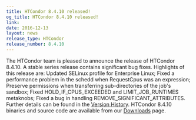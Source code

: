 ```yaml
---
title: HTCondor 8.4.10 released!
og_title: HTCondor 8.4.10 released!
link: 
date: 2016-12-13
layout: news
release_type: HTCondor
release_number: 8.4.10
---
```


The HTCondor team is pleased to announce the release of HTCondor 8.4.10. A stable series release contains significant bug fixes.  Highlights of this release are: Updated SELinux profile for Enterprise Linux; Fixed a performance problem in the schedd when RequestCpus was an expression; Preserve permissions when transferring sub-directories of the job's sandbox; Fixed HOLD_IF_CPUS_EXCEEDED and LIMIT_JOB_RUNTIMES metaknobs; Fixed a bug in handling REMOVE_SIGNIFICANT_ATTRIBUTES.  Further details can be found in the <a href="manual/v8.4.10/10_3Stable_Release.html">Version History</a>. HTCondor 8.4.10 binaries and source code are available from our <a href="downloads/">Downloads</a> page. 

